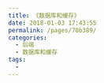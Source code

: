 ```yaml
---
title: 《数据库和缓存》
date: 2018-01-03 17:43:55
permalink: /pages/70b389/
categories:
  - 后端
  - 数据库和缓存
tags:
  - 
---
```

